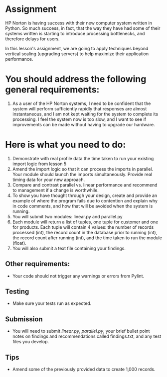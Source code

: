 # Assignment
    
HP Norton is having success with their new computer system written in Python.
So much success, in fact, that the way they have had some of their systems
written is starting to introduce processing bottlenecks, and therefore delays for users.

In this lesson's assignment, we are going to apply techniques beyond
vertical scaling (upgrading servers) to help maximize their application performance.

You should address the following general requirements:
======================================================
1. As a user of the HP Norton systems, I need to be confident that the system will perform
   sufficiently rapidly that responses are almost instantaneous, and I am not kept waiting
   for the system to complete its processing. I feel the system now is too slow, and I want 
   to see if improvements can be made without having to upgrade our hardware.

Here is what you need to do:
============================
1. Demonstrate with real profile data the time taken to run your existing import logic from lesson 5
2. Amend the import logic so that 
   it can process the imports in parallel. Your module should launch the imports 
   simultaneously. Provide real timing data for your new approach.
3. Compare and contrast parallel vs. linear performance and recommend to management
   if a change is worthwhile.
4. To show you have thought through your design, create and provide an example of 
   where the program fails due to contention and explain why in code comments, and how
   that will be avoided when the system is running.
5. You will submit two modules: linear.py and parallel.py
6. Each module will return a list of tuples, one tuple for customer and one for products.
   Each tuple will contain 4 values: the number of records processed (int),
   the record count in the database prior to running (int), the record count after running (int),
   and the time taken to run the module (float).
7. You will also submit a text file containing your findings.


Other requirements:
-------------------
- Your code should not trigger any warnings or errors from Pylint.

Testing
-------
- Make sure your tests run as expected.

Submission
----------
- You will need to submit *linear.py*, *parallel.py*, your brief bullet point notes on 
  findings and recommendations called findings.txt, and any test files you develop.

Tips
----
- Amend some of the previously provided data to create 1,000 records.
